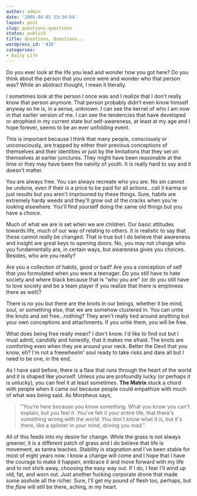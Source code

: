 ```yaml
---
author: admin
date: '2005-04-01 23:34:54'
layout: post
slug: questions-questions
status: publish
title: Questions, Questions...
wordpress_id: '436'
categories:
- Daily Life
---
```


Do you ever look at the life you lead and wonder how you got here? Do
you think about the person that you once were and wonder who that person
was? While an abstract thought, I mean it literally.

I sometimes look at the person I once was and I realize that I don't
really know that person anymore. That person probably didn't even know
himself anyway so he is, in a sense, unknown. I can see the kernel of
who I am now in that earlier version of me. I can see the tendencies
that have developed or atrophied in my current state but self-awareness,
at least at my age and I hope forever, seems to be an ever unfolding
event.

This is important because I think that many people, consciously or
unconsciously, are trapped by either their previous conceptions of
themselves and their identities or just by the limitations that they set
on themselves at earlier junctures. They might have been reasonable at
the time or they may have been the naivity of youth. It is really hard
to say and it doesn't matter.

You are always free. You can always recreate who you are. No sin cannot
be undone, even if their is a price to be paid for all actions...call it
karma or just results but you aren't imprisoned by these things. Sure,
habits are extremely hardy weeds and they'll grow out of the cracks when
you're looking elsewhere. You'll find yourself doing the same old things
but you have a choice.

Much of what we are is set when we are children. Our basic attitudes
towards life, much of our way of relating to others. It is realistic to
say that these cannot really be changed. That is true but I do believe
that awareness and insight are great keys to opening doors. No, you may
not change who you fundamentally are, in certain ways, but awareness
gives you choices. Besides, who are you really?

Are you a collection of habits, good or bad? Are you a conception of
self that you formulated when you were a teenager. Do you still have to
hate society and where black because that is "who you are" (or do you
still have to love society and be a team player if you realize that
there is emptiness there as well)?

There is no you but there are the knots in our beings, whether it be
mind, soul, or something else, that we are somehow clustered in. You can
untie the knots and set free...nothing? They aren't really tied around
anything but your own conceptions and attachments. If you untie them,
you will be free.

What does being free really mean? I don't know. I'd like to find out but
I must admit, candidly and honestly, that it makes me afraid. The knots
are comforting even when they are around your neck. Better the Devil
that you know, eh? I'm not a freewheelin' soul ready to take risks and
dare all but I need to be one, in the end.

As I have said before, there is a flaw that runs through the heart of
the world and it is shaped like yourself. Unless you are profoundly
lucky (or perhaps it is unlucky), you can feel it at least sometimes.
**The Matrix** stuck a chord with people when it came out because people
could empathize with much of what was being said. As Morpheus says,

> "You're here because you know something. What you know you can't
> explain, but you feel it. You've felt it your entire life, that
> there's something wrong with the world. You don't know what it is, but
> it's there, like a splinter in your mind, driving you mad."

All of this feeds into my desire for change. While the grass is not
always greener, it is a different patch of grass and I do believe that
life is movement, as tantra teaches. Stability is stagnation and I've
been stable for most of eight years now. I know a change will come and I
hope that I have the courage to make it happen, embrace it and move
forward with my life and to not shirk away, choosing the easy way out.
If I do, I fear I'll wind up old, fat, and worn out. Just another
fucking corporate drone that made some asshole all the richer. Sure,
I'll get my pound of flesh too, perhaps, but the *flaw* will still be
there, aching, in my heart.
